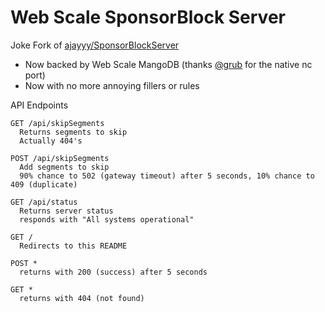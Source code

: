 # Web Scale SponsorBlock Server
Joke Fork of [ajayyy/SponsorBlockServer](https://github.com/ajayyy/SponsorBlockServer)
- Now backed by Web Scale MangoDB (thanks [@grub](https://github.com/grublets) for the native nc port)
- Now with no more annoying fillers or rules

API Endpoints
```
GET /api/skipSegments
  Returns segments to skip
  Actually 404's

POST /api/skipSegments
  Add segments to skip
  90% chance to 502 (gateway timeout) after 5 seconds, 10% chance to 409 (duplicate)

GET /api/status
  Returns server status
  responds with "All systems operational"

GET /
  Redirects to this README

POST *
  returns with 200 (success) after 5 seconds

GET *
  returns with 404 (not found)
```